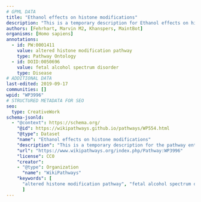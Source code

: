 ```yaml
---
# GPML DATA
title: "Ethanol effects on histone modifications"
description: "This is a temporary description for Ethanol effects on histone modifications"
authors: [Fehrhart, Marvin M2, Khanspers, MaintBot]
organisms: [Homo sapiens]
annotations:
  - id: PW:0001411
    value: altered histone modification pathway
    type: Pathway Ontology
  - id: DOID:0050696
    value: fetal alcohol spectrum disorder
    type: Disease
# ADDITIONAL DATA
last-edited: 2019-09-17
communities: []
wpid: "WP3996"
# STRUCTURED METADATA FOR SEO
seo:
  type: CreativeWork
schema-jsonld:
  - "@context": https://schema.org/
    "@id": https://wikipathways.github.io/pathways/WP554.html
    "@type": Dataset
    "name": "Ethanol effects on histone modifications"
    "description": "This is a temporary description for the pathway entitled: Ethanol effects on histone modifications"
    "url": "https://www.wikipathways.org/index.php/Pathway:WP3996"
    "license": CC0
    "creator":
    - "@type": Organization
      "name": "WikiPathways"
    "keywords": [
      "altered histone modification pathway", "fetal alcohol spectrum disorder",
      ]
---
```

